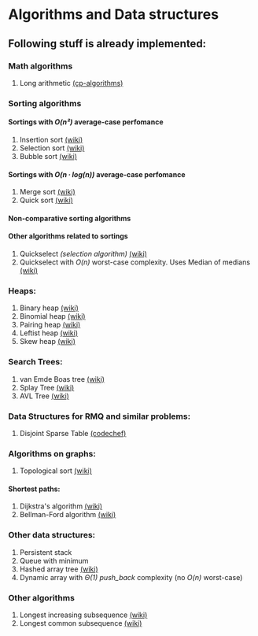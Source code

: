 # Algorithms and Data structures

## Following stuff is already implemented:

### Math algorithms
1. Long arithmetic [(cp-algorithms)](https://cp-algorithms.com/algebra/big-integer.html)

### Sorting algorithms
#### Sortings with _O(n²)_ average-case perfomance
1. Insertion sort [(wiki)](https://en.wikipedia.org/wiki/Insertion_sort)
2. Selection sort [(wiki)](https://en.wikipedia.org/wiki/Selection_sort)
3. Bubble sort [(wiki)](https://en.wikipedia.org/wiki/Bubble_sort)

#### Sortings with _O(n ∙ log(n))_ average-case perfomance
1. Merge sort [(wiki)](https://en.wikipedia.org/wiki/Merge_sort)
2. Quick sort [(wiki)](https://en.wikipedia.org/wiki/Quicksort)

#### Non-comparative sorting algorithms

#### Other algorithms related to sortings
1. Quickselect *(selection algorithm)* [(wiki)](https://en.wikipedia.org/wiki/Quickselect)
2. Quickselect with _O(n)_ worst-case complexity. Uses Median of medians [(wiki)](https://en.wikipedia.org/wiki/Median_of_medians)

### Heaps:
1. Binary heap [(wiki)](https://en.wikipedia.org/wiki/Binary_heap)
2. Binomial heap [(wiki)](https://en.wikipedia.org/wiki/Binomial_heap)
3. Pairing heap [(wiki)](https://en.wikipedia.org/wiki/Pairing_heap)
4. Leftist heap [(wiki)](https://en.wikipedia.org/wiki/Leftist_tree)
5. Skew heap [(wiki)](https://en.wikipedia.org/wiki/Skew_heap)

### Search Trees:
1. van Emde Boas tree [(wiki)](https://en.wikipedia.org/wiki/Van_Emde_Boas_tree)
2. Splay Tree [(wiki)](https://en.wikipedia.org/wiki/Splay_tree)
3. AVL Tree [(wiki)](https://en.wikipedia.org/wiki/AVL_tree)

### Data Structures for RMQ and similar problems:
1. Disjoint Sparse Table [(codechef)](https://discuss.codechef.com/t/tutorial-disjoint-sparse-table/17404)

### Algorithms on graphs:
1. Topological sort [(wiki)](https://en.wikipedia.org/wiki/Topological_sorting)

#### Shortest paths:
1. Dijkstra's algorithm [(wiki)](https://en.wikipedia.org/wiki/Dijkstra%27s_algorithm)
2. Bellman-Ford algorithm [(wiki)](https://en.wikipedia.org/wiki/Bellman–Ford_algorithm)

### Other data structures:
1. Persistent stack
2. Queue with minimum 
3. Hashed array tree [(wiki)](https://en.wikipedia.org/wiki/Hashed_array_tree)
4. Dynamic array with _Θ(1)_ _push_back_ complexity (no _O(n)_ worst-case)

### Other algorithms
1. Longest increasing subsequence [(wiki)](https://en.wikipedia.org/wiki/Longest_increasing_subsequence)
2. Longest common subsequence [(wiki)](https://en.wikipedia.org/wiki/Longest_common_subsequence_problem)
